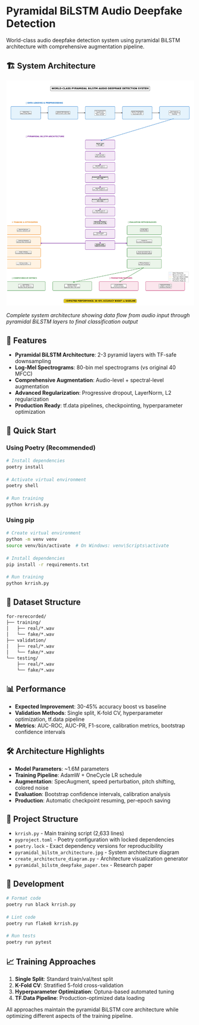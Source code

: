 # Pyramidal BiLSTM Audio Deepfake Detection

World-class audio deepfake detection system using pyramidal BiLSTM architecture with comprehensive augmentation pipeline.

## 🏗️ System Architecture

![Pyramidal BiLSTM Architecture](pyramidal_bilstm_architecture.jpg)

*Complete system architecture showing data flow from audio input through pyramidal BiLSTM layers to final classification output*

## 🎯 Features

- **Pyramidal BiLSTM Architecture**: 2-3 pyramid layers with TF-safe downsampling
- **Log-Mel Spectrograms**: 80-bin mel spectrograms (vs original 40 MFCC)
- **Comprehensive Augmentation**: Audio-level + spectral-level augmentation
- **Advanced Regularization**: Progressive dropout, LayerNorm, L2 regularization
- **Production Ready**: tf.data pipelines, checkpointing, hyperparameter optimization

## 🚀 Quick Start

### Using Poetry (Recommended)

```bash
# Install dependencies
poetry install

# Activate virtual environment
poetry shell

# Run training
python krrish.py
```

### Using pip

```bash
# Create virtual environment
python -m venv venv
source venv/bin/activate  # On Windows: venv\Scripts\activate

# Install dependencies
pip install -r requirements.txt

# Run training
python krrish.py
```

## 🎵 Dataset Structure

```
for-rerecorded/
├── training/
│   ├── real/*.wav
│   └── fake/*.wav
├── validation/
│   ├── real/*.wav
│   └── fake/*.wav
└── testing/
    ├── real/*.wav
    └── fake/*.wav
```

## 📊 Performance

- **Expected Improvement**: 30-45% accuracy boost vs baseline
- **Validation Methods**: Single split, K-fold CV, hyperparameter optimization, tf.data pipeline
- **Metrics**: AUC-ROC, AUC-PR, F1-score, calibration metrics, bootstrap confidence intervals

## 🛠 Architecture Highlights

- **Model Parameters**: ~1.6M parameters
- **Training Pipeline**: AdamW + OneCycle LR schedule
- **Augmentation**: SpecAugment, speed perturbation, pitch shifting, colored noise
- **Evaluation**: Bootstrap confidence intervals, calibration analysis
- **Production**: Automatic checkpoint resuming, per-epoch saving

## 📁 Project Structure

- `krrish.py` - Main training script (2,633 lines)
- `pyproject.toml` - Poetry configuration with locked dependencies
- `poetry.lock` - Exact dependency versions for reproducibility
- `pyramidal_bilstm_architecture.jpg` - System architecture diagram
- `create_architecture_diagram.py` - Architecture visualization generator
- `pyramidal_bilstm_deepfake_paper.tex` - Research paper

## 🔧 Development

```bash
# Format code
poetry run black krrish.py

# Lint code  
poetry run flake8 krrish.py

# Run tests
poetry run pytest
```

## 📈 Training Approaches

1. **Single Split**: Standard train/val/test split
2. **K-Fold CV**: Stratified 5-fold cross-validation
3. **Hyperparameter Optimization**: Optuna-based automated tuning
4. **TF.Data Pipeline**: Production-optimized data loading

All approaches maintain the pyramidal BiLSTM core architecture while optimizing different aspects of the training pipeline.
